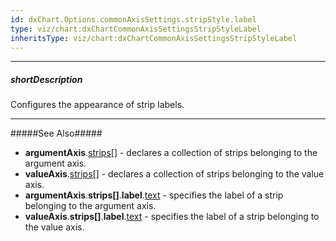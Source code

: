 ```yaml
---
id: dxChart.Options.commonAxisSettings.stripStyle.label
type: viz/chart:dxChartCommonAxisSettingsStripStyleLabel
inheritsType: viz/chart:dxChartCommonAxisSettingsStripStyleLabel
---
```

---
##### shortDescription
Configures the appearance of strip labels.

---
#####See Also#####
- **argumentAxis**.[strips[]](/Documentation/ApiReference/UI_Components/dxChart/Configuration/argumentAxis/strips/) - declares a collection of strips belonging to the argument axis.
- **valueAxis**.[strips[]](/Documentation/ApiReference/UI_Components/dxChart/Configuration/valueAxis/strips/) - declares a collection of strips belonging to the value axis.
- **argumentAxis**.**strips[]**.**label**.[text](/api-reference/10%20UI%20Components/dxChart/1%20Configuration/argumentAxis/strips/label/text.md '/Documentation/ApiReference/UI_Components/dxChart/Configuration/argumentAxis/strips/label/#text') - specifies the label of a strip belonging to the argument axis.
- **valueAxis**.**strips[]**.**label**.[text](/api-reference/10%20UI%20Components/dxChart/1%20Configuration/valueAxis/strips/label/text.md '/Documentation/ApiReference/UI_Components/dxChart/Configuration/valueAxis/strips/label/#text') - specifies the label of a strip belonging to the value axis.